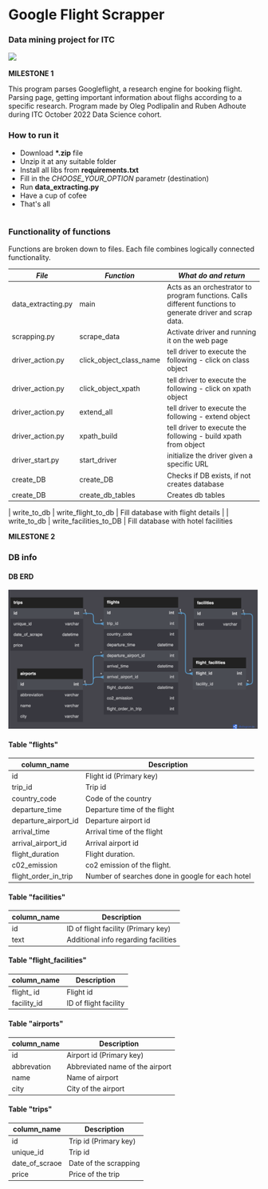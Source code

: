 # Google Flight Scrapper
### Data mining project for ITC

<img src="img/ITC_logo.png" width=150></p>


**********MILESTONE 1********** 


This program parses Googleflight, a research engine for booking flight. 
<br>Parsing page, getting important information about flighs according to a specific research. 
Program made by Oleg Podlipalin and Ruben Adhoute during ITC October 2022 Data Science cohort.

### How to run it
- Download __*.zip__ file
- Unzip it at any suitable folder
- Install all libs from __requirements.txt__
- Fill in the _CHOOSE_YOUR_OPTION_ parametr (destination)
- Run __data_extracting.py__
- Have a cup of cofee
- That's all
```

```


### Functionality of functions
Functions are broken down to files. Each file combines logically connected functionality.

| *File*             | *Function*               | *What do and return*                                                                                       |
|--------------------|--------------------------|------------------------------------------------------------------------------------------------------------|
| data_extracting.py | main                     | Acts as an orchestrator to program functions. Calls different functions to generate driver and scrap data. |
| scrapping.py       | scrape_data              | Activate driver and running it on the web page                                                             |
| driver_action.py   | click_object_class_name  | tell driver to execute the following - click on class object                                               |
| driver_action.py   | click_object_xpath       | tell driver to execute the following - click on xpath object                                               |
| driver_action.py   | extend_all               | tell driver to execute the following - extend object                                                       |
| driver_action.py   | xpath_build              | tell driver to execute the following - build xpath from object                                             |
| driver_start.py    | start_driver             | initialize the driver given a specific URL                                                                 |
| create_DB   | create_DB              | Checks if DB exists, if not creates database                                                                                                                                        |
| create_DB   | create_db_tables       | Creates db tables     

| write_to_db | write_flight_to_db            | Fill database with flight details                                                                                                                                                    |
| write_to_db | write_facilities_to_DB         |    Fill database with hotel facilities      

**********MILESTONE 2********** 

### DB info
#### DB ERD
<p align="left">
<img src="img/ERD_GF.png" width=500></p>

#### Table "flights"
| column_name        | Description                                      |
|--------------------|--------------------------------------------------|
| id                 | Flight id (Primary key)                           |
| trip_id            | Trip id                                            |
| country_code       | Code of the country                                |
| departure_time     | Departure time of the flight                       |
| departure_airport_id | Departure airport id                             |
| arrival_time         | Arrival time of the flight                       |
| arrival_airport_id   | Arrival airport id                               |
| flight_duration     | Flight duration.                                  |
| c02_emission        | co2 emission of the flight.                       |
| flight_order_in_trip | Number of searches done in google for each hotel |


#### Table "facilities"
| column_name      | Description                        |
|------------------|------------------------------------|
| id               | ID of flight facility (Primary key) |
| text             | Additional info regarding facilities|

#### Table "flight_facilities"
| column_name    | Description                        |
|----------------|------------------------------------|
| flight_ id             | Flight id                  |
| facility_id       | ID of flight facility           |

#### Table "airports"
| column_name        | Description                                      |
|--------------------|--------------------------------------------------|
| id                  | Airport id (Primary key)                        |
| abbrevation         | Abbreviated name of the airport                 |
| name                | Name of airport                                 |
| city                | City of the airport                             |



#### Table "trips"
| column_name        | Description                                      |
|--------------------|--------------------------------------------------|
| id                 | Trip id (Primary key)                           |
| unique_id            | Trip id                                            |
| date_of_scraoe       | Date of the scrapping                            |
| price                 | Price of the trip                              |

